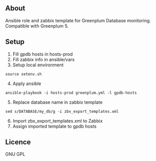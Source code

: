 About
----
Ansible role and zabbix template for Greenplum Database  monitoring.
Compatible with Greenplum 5.

Setup
----
1. Fill gpdb hosts in hosts-prod
2. Fill zabbix info in ansible/vars
3. Setup local environment 
```
source setenv.sh
```
4. Apply ansible
```
ansible-playbook -i hosts-prod greenplum.yml -l gpdb-hosts
```
5. Replace database name in zabbix template
```
sed s/DATABASE/my_db/g -i zbx_export_templates.xml
```
6. Import zbx_export_templates.xml to Zabbix
7. Assign imported template to gpdb hosts


Licence
----
GNU GPL
